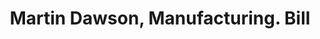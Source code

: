 ---
doi: 10.7916/D8D238TN
date_other: '1880'
date_other_textual: 1880-1889
form: printed ephemera
genre:
- Invoices
name:
- Martin Dawson, Manufacturing
object_in_context_url: https://biggert.cul.columbia.edu/items/view/ave_biggert_01837
subject_hierarchical_geographic:
- Chicago, Illinois, United States
subject_name:
- Martin Dawson, Manufacturing
title: Martin Dawson, Manufacturing. Bill
sort_title: Martin Dawson, Manufacturing. Bill
call_number: ave_biggert_01837
coordinates:
- 41.83694444444445,-87.68472222222222
pid: ave_biggert_01837
identifiers: ave_biggert_01837
thumbnail: https://derivativo-2.library.columbia.edu/iiif/2/ldpd:490661/full/!256,256/0/native.jpg
permalink: /biggert/ave_biggert_01837/
layout: iiif-image-page
---